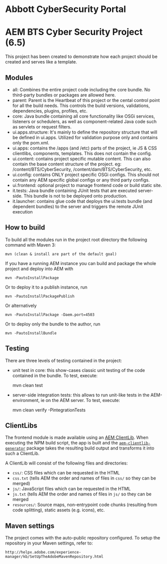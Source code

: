 # Abbott CyberSecurity Portal

# AEM BTS Cyber Security Project (6.5)

This project has been created to demonstrate how each project should be created and serves like a template.

## Modules
* all: Combines the entire project code including the core bundle. No third-party bundles or packages are allowed here.
* parent: Parent is the Heartbeat of this project or the cental control point for all the build needs. This controls the build versions, validations, dependencies, plugins, profiles, etc.
* core: Java bundle containing all core functionality like OSGi services, listeners or schedulers, as well as component-related Java code such as servlets or request filters.
* ui.apps.structure: It's mainly to define the repository structure that will be defined in ui.apps. Utilized for validation purpose only and contains only the pom.xml.
* ui.apps: contains the /apps (and /etc) parts of the project, ie JS & CSS clientlibs, components, templates. This does not contain the config.
* ui.content: contains project specific mutable content. This can also contain the base content structure of the project. eg: /content/BTS/CyberSecurity, /content/dam/BTS/CyberSecurity, etc.
* ui.config: contains ONLY project specific OSGi configs. This should not contain any AEM specific global configs or any third party configs.
* ui.frontend: optional project to manage frontend code or build static site.
* it.tests: Java bundle containing JUnit tests that are executed server-side. This bundle is not to be deployed onto production.
* it.launcher: contains glue code that deploys the ui.tests bundle (and dependent bundles) to the server and triggers the remote JUnit execution

## How to build

To build all the modules run in the project root directory the following command with Maven 3:

    mvn (clean & install are part of the default goal)

If you have a running AEM instance you can build and package the whole project and deploy into AEM with

    mvn -PautoInstallPackage

Or to deploy it to a publish instance, run

    mvn -PautoInstallPackagePublish

Or alternatively

    mvn -PautoInstallPackage -Daem.port=4503

Or to deploy only the bundle to the author, run

    mvn -PautoInstallBundle

## Testing

There are three levels of testing contained in the project:

* unit test in core: this show-cases classic unit testing of the code contained in the bundle. To test, execute:

    mvn clean test

* server-side integration tests: this allows to run unit-like tests in the AEM-environment, ie on the AEM server. To test, execute:

    mvn clean verify -PintegrationTests


## ClientLibs

The frontend module is made available using an [AEM ClientLib](https://helpx.adobe.com/experience-manager/6-5/sites/developing/using/clientlibs.html). When executing the NPM build script, the app is built and the [`aem-clientlib-generator`](https://github.com/wcm-io-frontend/aem-clientlib-generator) package takes the resulting build output and transforms it into such a ClientLib.

A ClientLib will consist of the following files and directories:

- `css/`: CSS files which can be requested in the HTML
- `css.txt` (tells AEM the order and names of files in `css/` so they can be merged)
- `js/`: JavaScript files which can be requested in the HTML
- `js.txt` (tells AEM the order and names of files in `js/` so they can be merged
- `resources/`: Source maps, non-entrypoint code chunks (resulting from code splitting), static assets (e.g. icons), etc.

## Maven settings

The project comes with the auto-public repository configured. To setup the repository in your Maven settings, refer to:

    http://helpx.adobe.com/experience-manager/kb/SetUpTheAdobeMavenRepository.html


